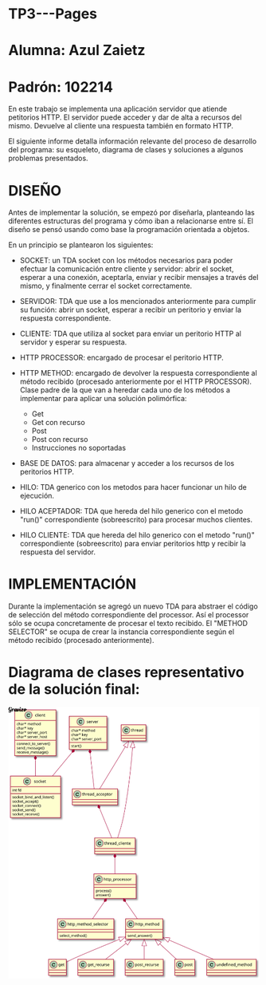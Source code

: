 # TP3---Pages
# Alumna: Azul Zaietz
# Padrón: 102214

En este trabajo se implementa una aplicación servidor que atiende petitorios HTTP. El servidor puede acceder y dar de alta a recursos del mismo. Devuelve al cliente una respuesta también en
formato HTTP.

El siguiente informe detalla información relevante del proceso de desarrollo del programa: su esqueleto, diagrama de clases y soluciones a algunos problemas presentados.

# DISEÑO

Antes de implementar la solución, se empezó por diseñarla, planteando las diferentes estructuras del programa y cómo iban a relacionarse entre sí. 
El diseño se pensó usando como base la programación orientada a objetos.

En un principio se plantearon los siguientes:

- SOCKET: un TDA socket con los métodos necesarios para poder efectuar la comunicación entre cliente y servidor: abrir el socket, esperar a una conexión, aceptarla, enviar y recibir mensajes a través del mismo, y finalmente cerrar el socket correctamente.

- SERVIDOR: TDA que use a los mencionados anteriormente para cumplir su función: abrir un socket, esperar a recibir un peritorio y enviar la respuesta correspondiente.

- CLIENTE: TDA que utiliza al socket para enviar un peritorio HTTP al servidor y esperar su respuesta.

- HTTP PROCESSOR: encargado de procesar el peritorio HTTP.

- HTTP METHOD: encargado de devolver la respuesta correspondiente al método recibido (procesado anteriormente por el HTTP PROCESSOR). Clase padre de la que van a heredar cada uno de los métodos a implementar para aplicar una solución polimórfica:
    - Get
    - Get con recurso
    - Post
    - Post con recurso
    - Instrucciones no soportadas

- BASE DE DATOS: para almacenar y acceder a los recursos de los peritorios HTTP.

- HILO: TDA generico con los metodos para hacer funcionar un hilo de ejecución.

- HILO ACEPTADOR: TDA que hereda del hilo generico con el metodo "run()" correspondiente (sobreescrito) para procesar muchos clientes.

- HILO CLIENTE: TDA que hereda del hilo generico con el metodo "run()" correspondiente (sobreescrito) para enviar peritorios http y recibir la respuesta del servidor.


# IMPLEMENTACIÓN

Durante la implementación se agregó un nuevo TDA para abstraer el código de selección del método correspondiente del processor. Así el processor sólo se ocupa concretamente de procesar el texto recibido. El "METHOD SELECTOR" se ocupa de crear la instancia correspondiente según el método recibido (procesado anteriormente).

# Diagrama de clases representativo de la solución final:

![uml](./uml.svg)
